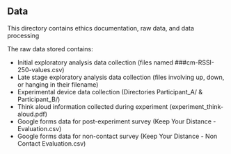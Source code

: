 ## Data

This directory contains ethics documentation, raw data, and data processing

The raw data stored contains:  

 - Initial exploratory analysis data collection (files named ###cm-RSSI-250-values.csv)
 - Late stage exploratory analysis data collection (files involving up, down, or hanging in their filename)
 - Experimental device data collection (Directories Participant_A/ & Participant_B/)
 - Think aloud information collected during experiment (experiment_think-aloud.pdf)
 - Google forms data for post-experiment survey (Keep Your Distance - Evaluation.csv)
 - Google forms data for non-contact survey (Keep Your Distance - Non Contact Evaluation.csv)